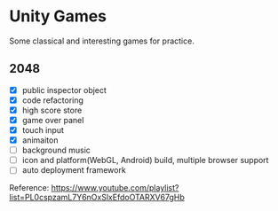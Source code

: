 # Unity Games
Some classical and interesting games for practice.

## 2048
* [x] public inspector object
* [x] code refactoring
* [x] high score store
* [x] game over panel
* [x] touch input
* [x] animaiton
* [ ] background music
* [ ] icon and platform(WebGL, Android) build, multiple browser support
* [ ] auto deployment framework

Reference: https://www.youtube.com/playlist?list=PL0cspzamL7Y6nOxSlxEfdoOTARXV67gHb